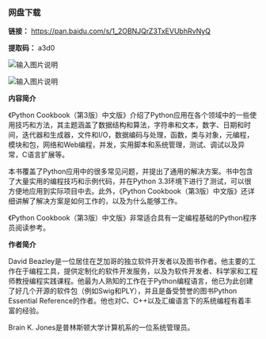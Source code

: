 ### 网盘下载

**链接：** https://pan.baidu.com/s/1_2OBNJQrZ3TxEVUbhRvNyQ 

**提取码：** a3d0

![输入图片说明](https://images.gitee.com/uploads/images/2020/0820/121253_98bf714f_7785827.jpeg "图怪兽_6019894cc394ad904689234b6cf6b4c7_99096.jpg")

![输入图片说明](https://images.gitee.com/uploads/images/2020/0708/194847_e7c1900a_7785827.png "屏幕截图.png")

 **内容简介** 

《Python Cookbook（第3版）中文版》介绍了Python应用在各个领域中的一些使用技巧和方法，其主题涵盖了数据结构和算法，字符串和文本，数字、日期和时间，迭代器和生成器，文件和I/O，数据编码与处理，函数，类与对象，元编程，模块和包，网络和Web编程，并发，实用脚本和系统管理，测试、调试以及异常，C语言扩展等。

本书覆盖了Python应用中的很多常见问题，并提出了通用的解决方案。书中包含了大量实用的编程技巧和示例代码，并在Python 3.3环境下进行了测试，可以很方便地应用到实际项目中去。此外，《Python Cookbook（第3版）中文版》还详细讲解了解决方案是如何工作的，以及为什么能够工作。

《Python Cookbook（第3版）中文版》非常适合具有一定编程基础的Python程序员阅读参考。

 **作者简介** 

David Beazley是一位居住在芝加哥的独立软件开发者以及图书作者。他主要的工作在于编程工具，提供定制化的软件开发服务，以及为软件开发者、科学家和工程师教授编程实践课程。他最为人熟知的工作在于Python编程语言，他已为此创建了好几个开源的软件包（例如Swig和PLY），并且是备受赞誉的图书Python Essential Reference的作者。他也对C、C++以及汇编语言下的系统编程有着丰富的经验。

Brain K. Jones是普林斯顿大学计算机系的一位系统管理员。